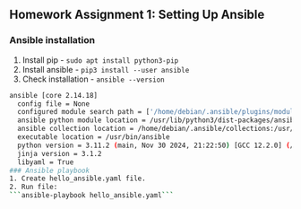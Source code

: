 ## Homework Assignment 1: Setting Up Ansible

### Ansible installation
1. Install pip - ```sudo apt install python3-pip```
2. Install ansible - ```pip3 install --user ansible```
3. Check installation - ```ansible --version``` 
```bash
ansible [core 2.14.18]
  config file = None
  configured module search path = ['/home/debian/.ansible/plugins/modules', '/usr/share/ansible/plugins/modules']
  ansible python module location = /usr/lib/python3/dist-packages/ansible
  ansible collection location = /home/debian/.ansible/collections:/usr/share/ansible/collections
  executable location = /usr/bin/ansible
  python version = 3.11.2 (main, Nov 30 2024, 21:22:50) [GCC 12.2.0] (/usr/bin/python3)
  jinja version = 3.1.2
  libyaml = True
### Ansible playbook
1. Create hello_ansible.yaml file.
2. Run file:
```ansible-playbook hello_ansible.yaml```
